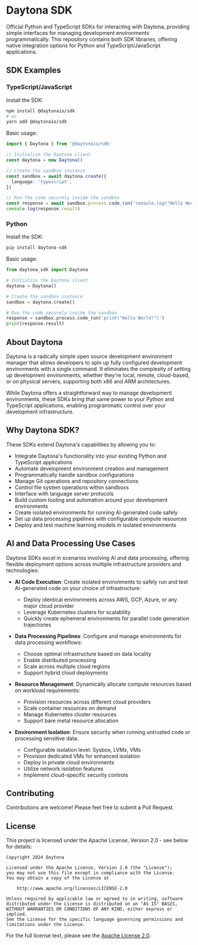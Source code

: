 # Daytona SDK

Official Python and TypeScript SDKs for interacting with Daytona, providing simple interfaces for managing development environments programmatically. This repository contains both SDK libraries, offering native integration options for Python and TypeScript/JavaScript applications.

## SDK Examples

### TypeScript/JavaScript

Install the SDK:

```bash
npm install @daytonaio/sdk
# or
yarn add @daytonaio/sdk
```

Basic usage:

```typescript
import { Daytona } from '@daytonaio/sdk'

// Initialize the Daytona client
const daytona = new Daytona()

// Create the sandbox instance
const sandbox = await daytona.create({
  language: 'typescript',
})

// Run the code securely inside the sandbox
const response = await sandbox.process.code_run('console.log("Hello World!")')
console.log(response.result)
```

### Python

Install the SDK:

```bash
pip install daytona-sdk
```

Basic usage:

```python
from daytona_sdk import Daytona

# Initialize the Daytona client
daytona = Daytona()

# Create the sandbox instance
sandbox = daytona.create()

# Run the code securely inside the sandbox
response = sandbox.process.code_run('print("Hello World!")')
print(response.result)
```

## About Daytona

Daytona is a radically simple open source development environment manager that allows developers to spin up fully configured development environments with a single command. It eliminates the complexity of setting up development environments, whether they're local, remote, cloud-based, or on physical servers, supporting both x86 and ARM architectures.

While Daytona offers a straightforward way to manage development environments, these SDKs bring that same power to your Python and TypeScript applications, enabling programmatic control over your development infrastructure.

## Why Daytona SDK?

These SDKs extend Daytona's capabilities by allowing you to:

- Integrate Daytona's functionality into your existing Python and TypeScript applications
- Automate development environment creation and management
- Programmatically handle sandbox configurations
- Manage Git operations and repository connections
- Control file system operations within sandboxs
- Interface with language server protocols
- Build custom tooling and automation around your development environments
- Create isolated environments for running AI-generated code safely
- Set up data processing pipelines with configurable compute resources
- Deploy and test machine learning models in isolated environments

## AI and Data Processing Use Cases

Daytona SDKs excel in scenarios involving AI and data processing, offering flexible deployment options across multiple infrastructure providers and technologies:

- **AI Code Execution**: Create isolated environments to safely run and test AI-generated code on your choice of infrastructure:

  - Deploy identical environments across AWS, GCP, Azure, or any major cloud provider
  - Leverage Kubernetes clusters for scalability
  - Quickly create ephemeral environments for parallel code generation trajectories

- **Data Processing Pipelines**: Configure and manage environments for data processing workflows:

  - Choose optimal infrastructure based on data locality
  - Enable distributed processing
  - Scale across multiple cloud regions
  - Support hybrid cloud deployments

- **Resource Management**: Dynamically allocate compute resources based on workload requirements:

  - Provision resources across different cloud providers
  - Scale container resources on demand
  - Manage Kubernetes cluster resources
  - Support bare metal resource allocation

- **Environment Isolation**: Ensure security when running untrusted code or processing sensitive data:
  - Configurable isolation level: Sysbox, LVMs, VMs
  - Provision dedicated VMs for enhanced isolation
  - Deploy in private cloud environments
  - Utilize network isolation features
  - Implement cloud-specific security controls

## Contributing

Contributions are welcome! Please feel free to submit a Pull Request.

## License

This project is licensed under the Apache License, Version 2.0 - see below for details:

```
Copyright 2024 Daytona

Licensed under the Apache License, Version 2.0 (the "License");
you may not use this file except in compliance with the License.
You may obtain a copy of the License at

    http://www.apache.org/licenses/LICENSE-2.0

Unless required by applicable law or agreed to in writing, software
distributed under the License is distributed on an "AS IS" BASIS,
WITHOUT WARRANTIES OR CONDITIONS OF ANY KIND, either express or implied.
See the License for the specific language governing permissions and
limitations under the License.
```

For the full license text, please see the [Apache License 2.0](http://www.apache.org/licenses/LICENSE-2.0).
